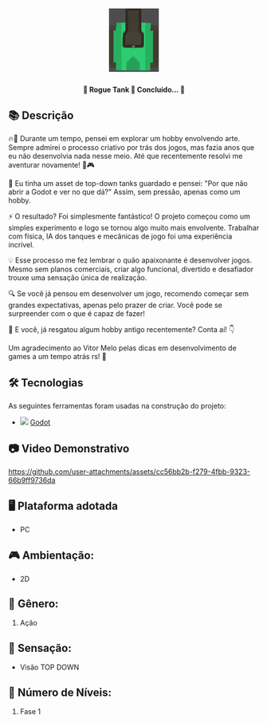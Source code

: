 <h1 align="center">
   <img src="./prints/logo.png" width="100">
</h1>

<h4 align="center"> 
	🚧 Rogue Tank 🚀 Concluido...  🚧
</h4>

## 📚 Descrição
🔥🎨 Durante um tempo, pensei em explorar um hobby envolvendo arte. Sempre admirei o processo criativo por trás dos jogos, mas fazia anos que eu não desenvolvia nada nesse meio. Até que recentemente resolvi me aventurar novamente! 🚀🎮

🔹 Eu tinha um asset de top-down tanks guardado e pensei: "Por que não abrir a Godot e ver no que dá?" Assim, sem pressão, apenas como um hobby.

⚡ O resultado? Foi simplesmente fantástico! O projeto começou como um simples experimento e logo se tornou algo muito mais envolvente. Trabalhar com física, IA dos tanques e mecânicas de jogo foi uma experiência incrível.

💡 Esse processo me fez lembrar o quão apaixonante é desenvolver jogos. Mesmo sem planos comerciais, criar algo funcional, divertido e desafiador trouxe uma sensação única de realização.

🔍 Se você já pensou em desenvolver um jogo, recomendo começar sem grandes expectativas, apenas pelo prazer de criar. Você pode se surpreender com o que é capaz de fazer!

🎯 E você, já resgatou algum hobby antigo recentemente? Conta aí! 👇

Um agradecimento ao Vitor Melo pelas dicas em desenvolvimento de games a um tempo atrás rs! 🎨

## 🛠 Tecnologias

As seguintes ferramentas foram usadas na construção do projeto:

- <img src="https://cdn.jsdelivr.net/gh/devicons/devicon/icons/godot/godot-original.svg" heigth="20" width="20"/> [Godot](https://godotengine.org/)

## 📷 Video Demonstrativo

<div>


https://github.com/user-attachments/assets/cc56bb2b-f279-4fbb-9323-66b9ff9736da


</div>

## 🖥️ Plataforma adotada

  - PC

## 🎮 Ambientação: 
  - 2D

## 🎲 Gênero:
  1. Ação
  
## 🚸 Sensação:
  - Visão TOP DOWN
  
## 🔢 Número de Níveis:
  1. Fase 1
